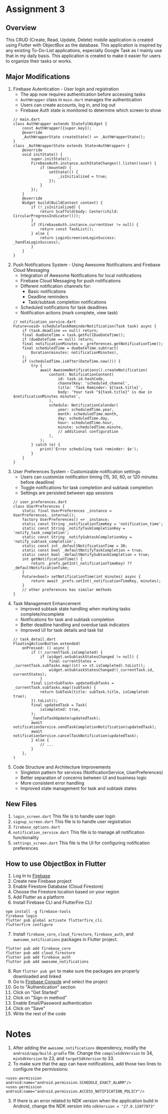 # Assignment 3
## Overview
This CRUD (Create, Read, Update, Delete) mobile application is created using Flutter with ObjectBox as the database. This application is inspired by any existing To-Do-List applications, especially Google Task as I mainly use that in my daily basis. This application is created to make it easier for users to organize their tasks or works.

## Major Modifications
1. Firebase Autentication - User login and registration
    - The app now requires authentication before accessing tasks
    - `AuthWrapper` class in `main.dart` manages the authentication
    - Users can create accounts, log in, and log out
    - Firebase Auth state is monitored to determine which screen to show
    ```
    // main.dart
    class AuthWrapper extends StatefulWidget {
        const AuthWrapper({super.key});
        @override
        _AuthWrapperState createState() => _AuthWrapperState();
    }
    class _AuthWrapperState extends State<AuthWrapper> {
        @override
        void initState() {
            super.initState();
            FirebaseAuth.instance.authStateChanges().listen((user) {
                if (mounted) {
                    setState(() {
                        _isInitialized = true;
                    });
                }
            });
        }
        @override
        Widget build(BuildContext context) {
            if (!_isInitialized) {
                return Scaffold(body: Center(child: CircularProgressIndicator()));
            }
            if (FirebaseAuth.instance.currentUser != null) {
                return const TaskList();
            } else {
                return LoginScreen(onLoginSuccess: _handleLoginSuccess);
            }
        }
    }
    ```
2. Push Notifications System - Using Awesome Notifications and Firebase Cloud Messaging
    - Integration of Awesome Notifications for local notifications
    - Firebase Cloud Messaging for push notifications
    - Different notification channels for:
        - Basic notifications
        - Deadline reminders
        - Task/subtask completion notifications
    - Scheduled notifications for task deadlines
    - Notification actions (mark complete, view task)
    ```
    // notification_service.dart
    Future<void> scheduleTaskReminderNotification(Task task) async {
        if (task.deadline == null) return;
        final dueDateTime = task.getFullDueDateTime();
        if (dueDateTime == null) return;
        final notificationMinutes = _preferences.getNotificationTime();
        final scheduledTime = dueDateTime.subtract(
            Duration(minutes: notificationMinutes),
        );
        if (scheduledTime.isAfter(DateTime.now())) {
            try {
                await AwesomeNotifications().createNotification(
                    content: NotificationContent(
                        id: task.id.hashCode,
                        channelKey: 'scheduled_channel',
                        title: 'Task Reminder: ${task.title}',
                        body: 'Your task "${task.title}" is due in $notificationMinutes minutes',
                    ),
                    schedule: NotificationCalendar(
                        year: scheduledTime.year,
                        month: scheduledTime.month,
                        day: scheduledTime.day,
                        hour: scheduledTime.hour,
                        minute: scheduledTime.minute,
                        // additional configuration
                    ),
                );
            } catch (e) {
                print('Error scheduling task reminder: $e');
            }
        }
    }
    ```
3. User Preferences System - Customizable notification settings
    - Users can customize notification timing (15, 30, 60, or 120 minutes before deadline)
    - Toggle notifications for task completion and subtask completion
    - Settings are persisted between app sessions
    ```
    // user_preferences.dart
    class UserPreferences {
        static final UserPreferences _instance = UserPreferences._internal();
        factory UserPreferences() => _instance;
        static const String _notificationTimeKey = 'notification_time';
        static const String _notifyTaskCompletionKey = 'notify_task_completion';
        static const String _notifySubtaskCompletionKey = 'notify_subtask_completion';
        static const int _defaultNotificationTime = 30;
        static const bool _defaultNotifyTaskCompletion = true;
        static const bool _defaultNotifySubtaskCompletion = true;
        int getNotificationTime() {
            return _prefs.getInt(_notificationTimeKey) ?? _defaultNotificationTime;
        }
        Future<bool> setNotificationTime(int minutes) async {
            return await _prefs.setInt(_notificationTimeKey, minutes);
        }
        // other preferences has similar methods
    }
    ```
4. Task Management Enhancement
    - Improved subtask state handling when marking tasks complete/incomplete
    - Notifications for task and subtask completion
    - Better deadline handling and overdue task indicators
    - Improved UI for task details and task list
    ```
    // task_detail.dart
    FloatingActionButton.extended(
        onPressed: () async {
            if (!_currentTask.isCompleted) {
                if (widget.onSubtaskStatesChanged != null) {
                    final currentStates = _currentTask.subTasks.map((st) => st.isCompleted).toList();
                    widget.onSubtaskStatesChanged!(_currentTask.id, currentStates);
                }
            final List<SubTask> updatedSubTasks = _currentTask.subTasks.map((subTask) {
                return SubTask(title: subTask.title, isCompleted: true);
            }).toList();
            final updatedTask = Task(
                isCompleted: true,
            );
            _handleTaskUpdate(updatedTask);
            await notificationService.sendTaskCompletionNotification(updatedTask);
            await notificationService.cancelTaskNotification(updatedTask);
            } else {
                // ...
            }
        },
    )
    ```
5. Code Structure and Architecture Improvements
    - Singleton pattern for services (NotificationService, UserPreferences)
    - Better separation of concerns between UI and business logic
    - More consistent error handling
    - Improved state management for task and subtask states

## New Files
1. `login_screen.dart`
This file is to handle user login
2. `signup_screen.dart`
This file is to handle user registration
3. `firebase_options.dart`
4. `notification_service.dart`
This file is to manage all notification functionality
5. `settings_screen.dart`
This file is the UI for configuring notification preferences

## How to use ObjectBox in Flutter
1. Log In to [Firebase](https://console.firebase.google.com/)
2. Create new Firebase project
3. Enable Firestore Database (Cloud Firestore)
4. Choose the Firestore location based on your region
5. Add Flutter as a platform
6. Install Firebase CLI and FlutterFire CLI
```
npm install -g firebase-tools
firebase login
flutter pub global activate flutterfire_cli
flutterfire configure
```
7. Install `firebase_core`, `cloud_firestore`, `firebase_auth`, and `awesome_notifications` packages in Flutter project.
```
flutter pub add firebase_core
flutter pub add cloud_firestore
flutter pub add firebase_auth
flutter pub add awesome_notifications
```
8. Run `flutter pub get` to make sure the packages are properly downloaded and linked
9. Go to [Firebase Console](https://console.firebase.google.com/) and select the project
10. Go to "Authentication" section
11. Click on "Get Started"
12. Click on "Sign-in method"
13. Enable Email/Password authentication
14. Click on "Save"
15. Write the rest of the code

# Notes
1. After adding the `awesome_notifications` dependency, modify the `android/app/build.gradle` file. Change the `compileSdkVersion` to 34, `minSdkVersion` to 23, and `targetSdkVersion` to 33.
2. To make sure that the app can have notifications, add those two lines to configure the permissions:
```
<uses-permission android:name="android.permission.SCHEDULE_EXACT_ALARM"/>
<uses-permission android:name="android.permission.ACCESS_NOTIFICATION_POLICY"/>
```
3. If there is an error related to NDK version when the application build in Android, change the NDK version into `ndkVersion = "27.0.12077973"`